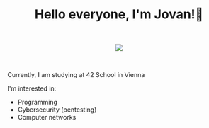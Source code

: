   <h1 align=center >Hello everyone, I'm Jovan!👋</h1>
  <br>
  <p align=center><img src="https://user-images.githubusercontent.com/74038190/225813708-98b745f2-7d22-48cf-9150-083f1b00d6c9.gif" ></img></p>
  <br>
  <p>Currently, I am studying at 42 School in Vienna</p>
  <p>
    I'm interested in:
      <ul>
        <li>Programming</li>
        <li>Cybersecurity (pentesting)</li>
        <li>Computer networks</li>
      </ul>
  </p>
